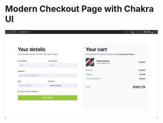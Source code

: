 # Modern Checkout Page with Chakra UI

<img src='public/images/preview.png' alt="Project Preview" />
